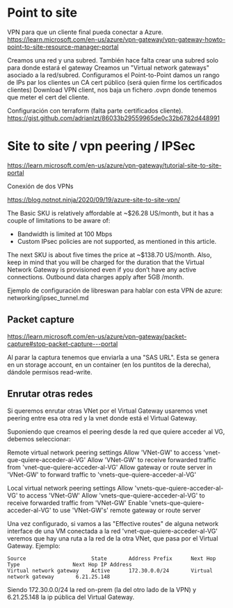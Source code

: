 # Point to site

VPN para que un cliente final pueda conectar a Azure.
<https://learn.microsoft.com/en-us/azure/vpn-gateway/vpn-gateway-howto-point-to-site-resource-manager-portal>

Creamos una red y una subred.
También hace falta crear una subred solo para donde estará el gateway
Creamos un "Virtual network gateways" asociado a la red/subred.
Configuramos el Point-to-Point
damos un rango de IPs par los clientes
un CA cert público (será quien firme los certificados clientes)
Download VPN client, nos baja un fichero .ovpn donde tenemos que meter el cert del cliente.

Configuración con terraform (falta parte certificados cliente).
<https://gist.github.com/adrianlzt/86033b29559965de0c32b6782d448991>

# Site to site / vpn peering / IPSec

<https://learn.microsoft.com/en-us/azure/vpn-gateway/tutorial-site-to-site-portal>

Conexión de dos VPNs

<https://blog.notnot.ninja/2020/09/19/azure-site-to-site-vpn/>

The Basic SKU is relatively affordable at ~$26.28 US/month, but it has a couple of limitations to be aware of:

- Bandwidth is limited at 100 Mbps
- Custom IPsec policies are not supported, as mentioned in this article.

The next SKU is about five times the price at ~$138.70 US/month. Also, keep in mind that you will be charged for the duration that the Virtual Network Gateway is provisioned even if you don’t have any active connections. Outbound data charges apply after 5GB /month.

Ejemplo de configuración de libreswan para hablar con esta VPN de azure: networking/ipsec_tunnel.md

## Packet capture

<https://learn.microsoft.com/en-us/azure/vpn-gateway/packet-capture#stop-packet-capture---portal>

Al parar la captura tenemos que enviarla a una "SAS URL". Esta se genera en un storage account, en un container (en los puntitos de la derecha), dándole permisos read-write.

## Enrutar otras redes

Si queremos enrutar otras VNet por el Virtual Gateway usaremos vnet peering entre esa otra red y la vnet donde está el Virtual Gateway.

Suponiendo que creamos el peering desde la red que quiere acceder al VG, debemos seleccionar:

Remote virtual network peering settings
Allow 'VNet-GW' to access 'vnet-que-quiere-acceder-al-VG'
Allow 'VNet-GW' to receive forwarded traffic from 'vnet-que-quiere-acceder-al-VG'
Allow gateway or route server in 'VNet-GW' to forward traffic to 'vnets-que-quiere-acceder-al-VG'

Local virtual network peering settings
Allow 'vnets-que-quiere-acceder-al-VG' to access 'VNet-GW'
Allow 'vnets-que-quiere-acceder-al-VG' to receive forwarded traffic from 'VNet-GW'
Enable 'vnets-que-quiere-acceder-al-VG' to use 'VNet-GW's' remote gateway or route server

Una vez configurado, si vamos a las "Effective routes" de alguna network interface de una VM conectada a la red 'vnet-que-quiere-acceder-al-VG' veremos que hay una ruta a la red de la otra VNet, que pasa por el Virtual Gateway.
Ejemplo:

```
Source                     State       Address Prefix      Next Hop Type                 Next Hop IP Address
Virtual network gateway    Active      172.30.0.0/24       Virtual network gateway       6.21.25.148
```

Siendo 172.30.0.0/24 la red on-prem (la del otro lado de la VPN) y 6.21.25.148 la ip pública del Virtual Gateway.
